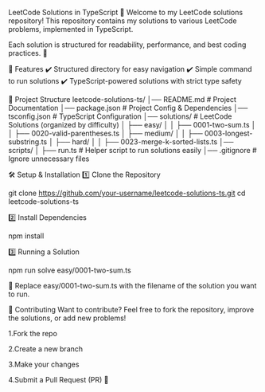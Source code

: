 LeetCode Solutions in TypeScript 🚀
Welcome to my LeetCode solutions repository! This repository contains my solutions to various LeetCode problems, implemented in TypeScript.

Each solution is structured for readability, performance, and best coding practices. 🚀


📌 Features
✔️ Structured directory for easy navigation
✔️ Simple command to run solutions
✔️ TypeScript-powered solutions with strict type safety


📂 Project Structure
leetcode-solutions-ts/
│── README.md          # Project Documentation
│── package.json       # Project Config & Dependencies
│── tsconfig.json      # TypeScript Configuration
│── solutions/         # LeetCode Solutions (organized by difficulty)
│   ├── easy/
│   │   ├── 0001-two-sum.ts
│   │   ├── 0020-valid-parentheses.ts
│   ├── medium/
│   │   ├── 0003-longest-substring.ts
│   ├── hard/
│   │   ├── 0023-merge-k-sorted-lists.ts
│── scripts/
│   ├── run.ts         # Helper script to run solutions easily
│── .gitignore         # Ignore unnecessary files



🛠️ Setup & Installation
1️⃣ Clone the Repository

git clone https://github.com/your-username/leetcode-solutions-ts.git
cd leetcode-solutions-ts

2️⃣ Install Dependencies

npm install

3️⃣ Running a Solution

npm run solve easy/0001-two-sum.ts

🔹 Replace easy/0001-two-sum.ts with the filename of the solution you want to run.

🤝 Contributing
Want to contribute? Feel free to fork the repository, improve the solutions, or add new problems!

1.Fork the repo

2.Create a new branch

3.Make your changes

4.Submit a Pull Request (PR) 🎉
